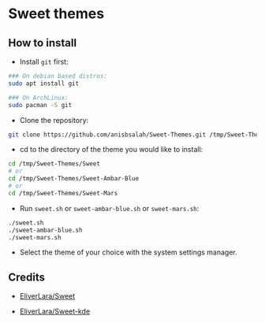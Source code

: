 # Sweet themes

## How to install

* Install `git` first:

```bash
### On debian based distros:
sudo apt install git

### On ArchLinux:
sudo pacman -S git
```

* Clone the repository:

```bash
git clone https://github.com/anisbsalah/Sweet-Themes.git /tmp/Sweet-Themes
```

* cd to the directory of the theme you would like to install:

```bash
cd /tmp/Sweet-Themes/Sweet
# or
cd /tmp/Sweet-Themes/Sweet-Ambar-Blue
# or
cd /tmp/Sweet-Themes/Sweet-Mars
```

* Run `sweet.sh` or `sweet-ambar-blue.sh` or `sweet-mars.sh`:

```bash
./sweet.sh
./sweet-ambar-blue.sh
./sweet-mars.sh
```

* Select the theme of your choice with the system settings manager.

## Credits

* [EliverLara/Sweet](https://github.com/EliverLara/Sweet)

* [EliverLara/Sweet-kde](https://github.com/EliverLara/Sweet-kde)